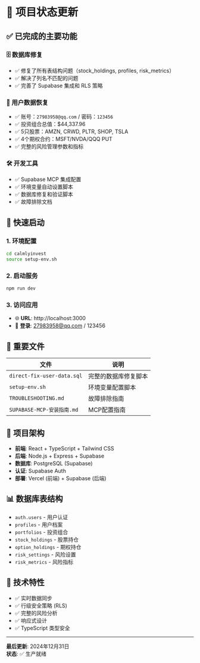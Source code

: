 # 🎯 项目状态更新

## ✅ 已完成的主要功能

### 🗄️ 数据库修复
- ✅ 修复了所有表结构问题（stock_holdings, profiles, risk_metrics）
- ✅ 解决了列名不匹配的问题
- ✅ 完善了 Supabase 集成和 RLS 策略

### 👤 用户数据恢复  
- ✅ 账号：`27983958@qq.com` / 密码：`123456`
- ✅ 投资组合总值：$44,337.96
- ✅ 5只股票：AMZN, CRWD, PLTR, SHOP, TSLA
- ✅ 4个期权合约：MSFT/NVDA/QQQ PUT
- ✅ 完整的风险管理参数和指标

### 🛠️ 开发工具
- ✅ Supabase MCP 集成配置
- ✅ 环境变量自动设置脚本
- ✅ 数据库修复和验证脚本
- ✅ 故障排除文档

## 🚀 快速启动

### 1. 环境配置
```bash
cd calmlyinvest
source setup-env.sh
```

### 2. 启动服务
```bash
npm run dev
```

### 3. 访问应用
- 🌐 **URL**: http://localhost:3000  
- 🔑 **登录**: 27983958@qq.com / 123456

## 📁 重要文件

| 文件 | 说明 |
|------|------|
| `direct-fix-user-data.sql` | 完整的数据库修复脚本 |
| `setup-env.sh` | 环境变量配置脚本 |
| `TROUBLESHOOTING.md` | 故障排除指南 |
| `SUPABASE-MCP-安装指南.md` | MCP配置指南 |

## 🎯 项目架构

- **前端**: React + TypeScript + Tailwind CSS
- **后端**: Node.js + Express + Supabase
- **数据库**: PostgreSQL (Supabase)
- **认证**: Supabase Auth
- **部署**: Vercel (前端) + Supabase (后端)

## 📊 数据库表结构

- `auth.users` - 用户认证
- `profiles` - 用户档案 
- `portfolios` - 投资组合
- `stock_holdings` - 股票持仓
- `option_holdings` - 期权持仓
- `risk_settings` - 风险设置
- `risk_metrics` - 风险指标

## 🔧 技术特性

- ✅ 实时数据同步
- ✅ 行级安全策略 (RLS)
- ✅ 完整的风险分析
- ✅ 响应式设计
- ✅ TypeScript 类型安全

---

**最后更新**: 2024年12月31日  
**状态**: ✅ 生产就绪 